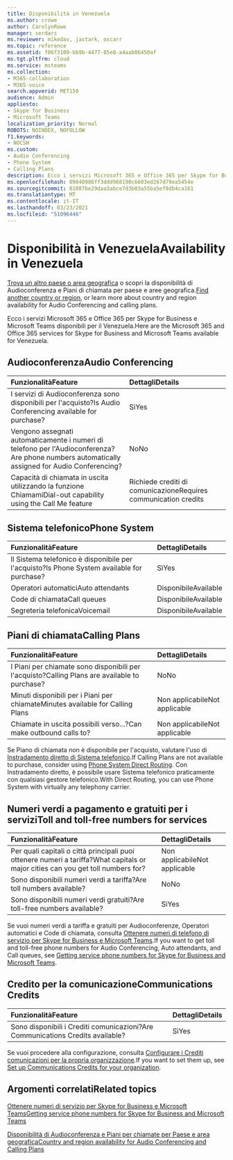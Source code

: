 ```yaml
---
title: Disponibilità in Venezuela
ms.author: crowe
author: CarolynRowe
manager: serdars
ms.reviewer: mikedav, jastark, oscarr
ms.topic: reference
ms.assetid: f06f3109-bb9b-4477-85e8-a4aab06450af
ms.tgt.pltfrm: cloud
ms.service: msteams
ms.collection:
- M365-collaboration
- M365-voice
search.appverid: MET150
audience: Admin
appliesto:
- Skype for Business
- Microsoft Teams
localization_priority: Normal
ROBOTS: NOINDEX, NOFOLLOW
f1.keywords:
- NOCSH
ms.custom:
- Audio Conferencing
- Phone System
- Calling Plans
description: Ecco i servizi Microsoft 365 e Office 365 per Skype for Business e Microsoft Teams disponibili per il Venezuela.
ms.openlocfilehash: 09840986ff3ddd968190c6603ed267d79ea5454e
ms.sourcegitcommit: 01087be29daa3abce7d3b03a55ba5ef8db4ca161
ms.translationtype: MT
ms.contentlocale: it-IT
ms.lasthandoff: 03/23/2021
ms.locfileid: "51096446"
---
```

# <a name="availability-in-venezuela"></a><span data-ttu-id="2b57d-103">Disponibilità in Venezuela</span><span class="sxs-lookup"><span data-stu-id="2b57d-103">Availability in Venezuela</span></span>

<span data-ttu-id="2b57d-104">[Trova un altro paese o area geografica](country-and-region-availability-for-audio-conferencing-and-calling-plans.md) o scopri la disponibilità di Audioconferenza e Piani di chiamata per paese e aree geografica.</span><span class="sxs-lookup"><span data-stu-id="2b57d-104">[Find another country or region](country-and-region-availability-for-audio-conferencing-and-calling-plans.md), or learn more about country and region availability for Audio Conferencing and calling plans.</span></span>

<span data-ttu-id="2b57d-105">Ecco i servizi Microsoft 365 e Office 365 per Skype for Business e Microsoft Teams disponibili per il Venezuela.</span><span class="sxs-lookup"><span data-stu-id="2b57d-105">Here are the Microsoft 365 and Office 365 services for Skype for Business and Microsoft Teams available for Venezuela.</span></span>
  
## <a name="audio-conferencing"></a><span data-ttu-id="2b57d-106">Audioconferenza</span><span class="sxs-lookup"><span data-stu-id="2b57d-106">Audio Conferencing</span></span>

|<span data-ttu-id="2b57d-107">**Funzionalità**</span><span class="sxs-lookup"><span data-stu-id="2b57d-107">**Feature**</span></span>|<span data-ttu-id="2b57d-108">**Dettagli**</span><span class="sxs-lookup"><span data-stu-id="2b57d-108">**Details**</span></span>|
|:-----|:-----|
|<span data-ttu-id="2b57d-109">I servizi di Audioconferenza sono disponibili per l'acquisto?</span><span class="sxs-lookup"><span data-stu-id="2b57d-109">Is Audio Conferencing available for purchase?</span></span>  <br/> |<span data-ttu-id="2b57d-110">Sì</span><span class="sxs-lookup"><span data-stu-id="2b57d-110">Yes</span></span>  <br/> |
|<span data-ttu-id="2b57d-111">Vengono assegnati automaticamente i numeri di telefono per l'Audioconferenza?</span><span class="sxs-lookup"><span data-stu-id="2b57d-111">Are phone numbers automatically assigned for Audio Conferencing?</span></span>  <br/> |<span data-ttu-id="2b57d-112">No</span><span class="sxs-lookup"><span data-stu-id="2b57d-112">No</span></span>  <br/> |
|<span data-ttu-id="2b57d-113">Capacità di chiamata in uscita utilizzando la funzione Chiamami</span><span class="sxs-lookup"><span data-stu-id="2b57d-113">Dial-out capability using the Call Me feature</span></span>  <br/> |<span data-ttu-id="2b57d-114">Richiede crediti di comunicazione</span><span class="sxs-lookup"><span data-stu-id="2b57d-114">Requires communication credits</span></span>  <br/> |
   
## <a name="phone-system"></a><span data-ttu-id="2b57d-115">Sistema telefonico</span><span class="sxs-lookup"><span data-stu-id="2b57d-115">Phone System</span></span>

|<span data-ttu-id="2b57d-116">**Funzionalità**</span><span class="sxs-lookup"><span data-stu-id="2b57d-116">**Feature**</span></span>|<span data-ttu-id="2b57d-117">**Dettagli**</span><span class="sxs-lookup"><span data-stu-id="2b57d-117">**Details**</span></span>|
|:-----|:-----|
|<span data-ttu-id="2b57d-118">Il Sistema telefonico è disponibile per l'acquisto?</span><span class="sxs-lookup"><span data-stu-id="2b57d-118">Is Phone System available for purchase?</span></span>  <br/> |<span data-ttu-id="2b57d-119">Sì</span><span class="sxs-lookup"><span data-stu-id="2b57d-119">Yes</span></span>  <br/> |
| <span data-ttu-id="2b57d-120">Operatori automatici</span><span class="sxs-lookup"><span data-stu-id="2b57d-120">Auto attendants</span></span> <br/> |<span data-ttu-id="2b57d-121">Disponibile</span><span class="sxs-lookup"><span data-stu-id="2b57d-121">Available</span></span>  <br/> |
|<span data-ttu-id="2b57d-122">Code di chiamata</span><span class="sxs-lookup"><span data-stu-id="2b57d-122">Call queues</span></span>  <br/> |<span data-ttu-id="2b57d-123">Disponibile</span><span class="sxs-lookup"><span data-stu-id="2b57d-123">Available</span></span>  <br/> |
|<span data-ttu-id="2b57d-124">Segreteria telefonica</span><span class="sxs-lookup"><span data-stu-id="2b57d-124">Voicemail</span></span>  <br/> |<span data-ttu-id="2b57d-125">Disponibile</span><span class="sxs-lookup"><span data-stu-id="2b57d-125">Available</span></span>  <br/> |
   
## <a name="calling-plans"></a><span data-ttu-id="2b57d-126">Piani di chiamata</span><span class="sxs-lookup"><span data-stu-id="2b57d-126">Calling Plans</span></span>

|<span data-ttu-id="2b57d-127">**Funzionalità**</span><span class="sxs-lookup"><span data-stu-id="2b57d-127">**Feature**</span></span>|<span data-ttu-id="2b57d-128">**Dettagli**</span><span class="sxs-lookup"><span data-stu-id="2b57d-128">**Details**</span></span>|
|:-----|:-----|
|<span data-ttu-id="2b57d-129">I Piani per chiamate sono disponibili per l'acquisto?</span><span class="sxs-lookup"><span data-stu-id="2b57d-129">Calling Plans are available to purchase?</span></span>  <br/> |<span data-ttu-id="2b57d-130">No</span><span class="sxs-lookup"><span data-stu-id="2b57d-130">No</span></span>  <br/> |
|<span data-ttu-id="2b57d-131">Minuti disponibili per i Piani per chiamate</span><span class="sxs-lookup"><span data-stu-id="2b57d-131">Minutes available for Calling Plans</span></span>  <br/> |<span data-ttu-id="2b57d-132">Non applicabile</span><span class="sxs-lookup"><span data-stu-id="2b57d-132">Not applicable</span></span>  <br/> |
|<span data-ttu-id="2b57d-133">Chiamate in uscita possibili verso...?</span><span class="sxs-lookup"><span data-stu-id="2b57d-133">Can make outbound calls to?</span></span>  <br/> |<span data-ttu-id="2b57d-134">Non applicabile</span><span class="sxs-lookup"><span data-stu-id="2b57d-134">Not applicable</span></span>  <br/> |

<span data-ttu-id="2b57d-135">Se Piano di chiamata non è disponibile per l'acquisto, valutare l'uso di [Instradamento diretto di Sistema telefonico](../direct-routing-landing-page.md).</span><span class="sxs-lookup"><span data-stu-id="2b57d-135">If Calling Plans are not available to purchase, consider using [Phone System Direct Routing](../direct-routing-landing-page.md).</span></span> <span data-ttu-id="2b57d-136">Con Instradamento diretto, è possibile usare Sistema telefonico praticamente con qualsiasi gestore telefonico.</span><span class="sxs-lookup"><span data-stu-id="2b57d-136">With Direct Routing, you can use Phone System with virtually any telephony carrier.</span></span>
   
## <a name="toll-and-toll-free-numbers-for-services"></a><span data-ttu-id="2b57d-137">Numeri verdi a pagamento e gratuiti per i servizi</span><span class="sxs-lookup"><span data-stu-id="2b57d-137">Toll and toll-free numbers for services</span></span>

|<span data-ttu-id="2b57d-138">**Funzionalità**</span><span class="sxs-lookup"><span data-stu-id="2b57d-138">**Feature**</span></span>|<span data-ttu-id="2b57d-139">**Dettagli**</span><span class="sxs-lookup"><span data-stu-id="2b57d-139">**Details**</span></span>|
|:-----|:-----|
|<span data-ttu-id="2b57d-140">Per quali capitali o città principali puoi ottenere numeri a tariffa?</span><span class="sxs-lookup"><span data-stu-id="2b57d-140">What capitals or major cities can you get toll numbers for?</span></span>  <br/> |<span data-ttu-id="2b57d-141">Non applicabile</span><span class="sxs-lookup"><span data-stu-id="2b57d-141">Not applicable</span></span>  <br/> |
|<span data-ttu-id="2b57d-142">Sono disponibili numeri verdi a tariffa?</span><span class="sxs-lookup"><span data-stu-id="2b57d-142">Are toll numbers available?</span></span>  <br/> |<span data-ttu-id="2b57d-143">No</span><span class="sxs-lookup"><span data-stu-id="2b57d-143">No</span></span>  <br/> |
|<span data-ttu-id="2b57d-144">Sono disponibili numeri verdi gratuiti?</span><span class="sxs-lookup"><span data-stu-id="2b57d-144">Are toll-free numbers available?</span></span>  <br/> |<span data-ttu-id="2b57d-145">Sì</span><span class="sxs-lookup"><span data-stu-id="2b57d-145">Yes</span></span>  <br/> |
   
 <span data-ttu-id="2b57d-146">Se vuoi numeri verdi a tariffa e gratuiti per Audioconferenze, Operatori automatici e Code di chiamata, consulta [Ottenere numeri di telefono di servizio per Skype for Business e Microsoft Teams](../getting-service-phone-numbers.md).</span><span class="sxs-lookup"><span data-stu-id="2b57d-146">If you want to get toll and toll-free phone numbers for Audio Conferencing, Auto attendants, and Call queues, see [Getting service phone numbers for Skype for Business and Microsoft Teams](../getting-service-phone-numbers.md).</span></span>
  
## <a name="communications-credits"></a><span data-ttu-id="2b57d-147">Credito per la comunicazione</span><span class="sxs-lookup"><span data-stu-id="2b57d-147">Communications Credits</span></span>

|<span data-ttu-id="2b57d-148">**Funzionalità**</span><span class="sxs-lookup"><span data-stu-id="2b57d-148">**Feature**</span></span>|<span data-ttu-id="2b57d-149">**Dettagli**</span><span class="sxs-lookup"><span data-stu-id="2b57d-149">**Details**</span></span>|
|:-----|:-----|
|<span data-ttu-id="2b57d-150">Sono disponibili i Crediti comunicazioni?</span><span class="sxs-lookup"><span data-stu-id="2b57d-150">Are Communications Credits available?</span></span>  <br/> |<span data-ttu-id="2b57d-151">Sì</span><span class="sxs-lookup"><span data-stu-id="2b57d-151">Yes</span></span>  <br/> |
   
<span data-ttu-id="2b57d-152">Se vuoi procedere alla configurazione, consulta [Configurare i Crediti comunicazioni per la propria organizzazione](../set-up-communications-credits-for-your-organization.md).</span><span class="sxs-lookup"><span data-stu-id="2b57d-152">If you want to set them up, see [Set up Communications Credits for your organization](../set-up-communications-credits-for-your-organization.md).</span></span>
  
## <a name="related-topics"></a><span data-ttu-id="2b57d-153">Argomenti correlati</span><span class="sxs-lookup"><span data-stu-id="2b57d-153">Related topics</span></span>

[<span data-ttu-id="2b57d-154">Ottenere numeri di servizio per Skype for Business e Microsoft Teams</span><span class="sxs-lookup"><span data-stu-id="2b57d-154">Getting service phone numbers for Skype for Business and Microsoft Teams</span></span>](../getting-service-phone-numbers.md)

[<span data-ttu-id="2b57d-155">Disponibilità di Audioconferenza e Piani per chiamate per Paese e area geografica</span><span class="sxs-lookup"><span data-stu-id="2b57d-155">Country and region availability for Audio Conferencing and Calling Plans</span></span>](country-and-region-availability-for-audio-conferencing-and-calling-plans.md)

  
